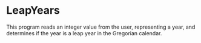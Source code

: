 # LeapYears

This program reads an integer value from the user, representing a year,
and determines if the year is a leap year in the Gregorian calendar.
